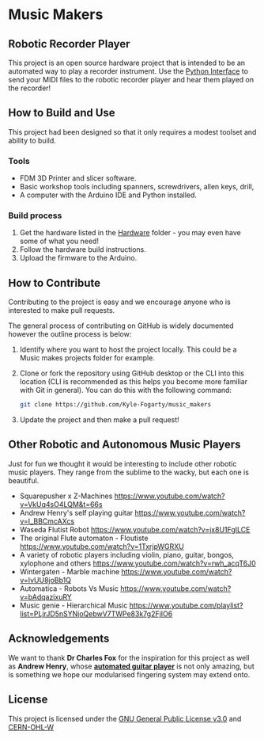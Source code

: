 # Music Makers

## Robotic Recorder Player

This project is an open source hardware project that is intended to be an automated way to play a recorder instrument. Use the [Python Interface](Python%20Interface) to send your MIDI files to the robotic recorder player and hear them played on the recorder!

## How to Build and Use

This project had been designed so that it only requires a modest toolset and ability to build. 
### Tools
- FDM 3D Printer and slicer software.
- Basic workshop tools including spanners, screwdrivers, allen keys, drill,
- A computer with the Arduino IDE and Python installed.

### Build process
1. Get the hardware listed in the [Hardware](Hardware) folder - you may even have some of what you need!
2. Follow the hardware build instructions.
3. Upload the firmware to the Arduino.

## How to Contribute

Contributing to the project is easy and we encourage anyone who is interested to make pull requests. 

The general process of contributing on GitHub is widely documented however the outline process is below:

1. Identify where you want to host the project locally. This could be a Music makes projects folder for example. 


1. Clone or fork the repository using GitHub desktop or the CLI into this location (CLI is recommended as this helps you become more familiar with Git in general). You can do this with the following command:

    ```bash
    git clone https://github.com/Kyle-Fogarty/music_makers
    ```

1. Update the project and then make a pull request!


## Other Robotic and Autonomous Music Players

Just for fun we thought it would be interesting to include other robotic music players. They range from the sublime to the wacky, but each one is beautiful. 

- Squarepusher x Z-Machines https://www.youtube.com/watch?v=VkUq4sO4LQM&t=66s
- Andrew Henry's self playing guitar https://www.youtube.com/watch?v=I_BBCmcAXcs
- Waseda Flutist Robot https://www.youtube.com/watch?v=jx8U1FgILCE
- The original Flute automaton - Floutiste https://www.youtube.com/watch?v=1TxrjpWGRXU
- A variety of robotic players including violin, piano, guitar, bongos, xylophone and others https://www.youtube.com/watch?v=rwh_acqT6J0
- Wintergaten - Marble machine https://www.youtube.com/watch?v=IvUU8joBb1Q
- Automatica - Robots Vs Music https://www.youtube.com/watch?v=bAdqazixuRY
- Music genie - Hierarchical Music https://www.youtube.com/playlist?list=PLjrJD5nSYNjoQebwV7TWPe83k7g2FjIO6



## Acknowledgements

We want to thank <b>Dr Charles Fox</b> for the inspiration for this project as well as <b>Andrew Henry</b>, whose <b><a href="https://gitlab.com/Andrew_Henry/automated-guitar">automated guitar player</a></b> is not only amazing, but is something we hope our modularised fingering system may extend onto. 

## License

This project is licensed under the [GNU General Public License v3.0](LICENSE) and [CERN-OHL-W](LICENCE)
